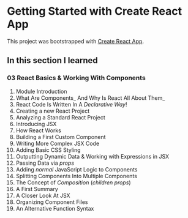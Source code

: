 # Getting Started with Create React App

This project was bootstrapped with [Create React App](https://github.com/facebook/create-react-app).

## In this section I learned
### 03 React Basics & Working With Components
1. Module Introduction
2. What Are Components_ And Why Is React All About Them_
3. React Code Is Written In A _Declarative Way_!
4. Creating a new React Project
6. Analyzing a Standard React Project
7. Introducing JSX
8. How React Works
9. Building a First Custom Component
10. Writing More Complex JSX Code
11. Adding Basic CSS Styling
12. Outputting Dynamic Data & Working with Expressions in JSX
13. Passing Data via _props_
14. Adding _normal_ JavaScript Logic to Components
15. Splitting Components Into Multiple Components
16. The Concept of _Composition_ (_children props_)
17. A First Summary
18. A Closer Look At JSX
19. Organizing Component Files
20. An Alternative Function Syntax
